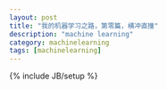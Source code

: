 ```yaml
---
layout: post
title: "我的机器学习之路，第零篇，横冲直撞"
description: "machine learning"
category: machinelearning
tags: [machinelearning]
---
```

{% include JB/setup %}

